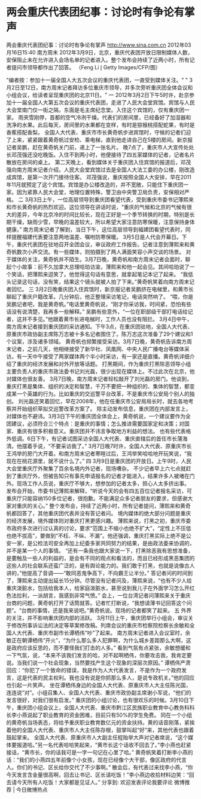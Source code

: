 # 两会重庆代表团纪事：讨论时有争论有掌声

两会重庆代表团纪事：讨论时有争论有掌声
http://www.sina.com.cn  2012年03月16日15:40  南方周末
2012年3月9日，北京，重庆代表团开放日限制媒体人数，安保阻止未在允许进入会场名单的记者进入。整个发布会持续了近两小时，所有记者提问市领导都作出了回答。 （Feng Li❘Getty Images/CFP/图）

"编者按：参加十一届全国人大五次会议的重庆代表团，一直受到媒体关注。"
" 3月2日至12日，南方周末记者拜访多位重庆市领导，并多次旁听重庆团全体会议和小组会议，给读者呈现重庆团的北京11日。"
一
2012年3月2日下午5时许，赴京参加十一届全国人大第五次会议的重庆代表团，走进了人民大会堂宾馆。宾馆与人民大会堂南门仅一街之隔，东面是毛主席纪念堂。入住这个宾馆的，仅有重庆团一家。
雨夹雪刚停，首都的空气冷冽干燥。代表们的房间里，已经备好了加湿器和洗净的水果。此后每天，房间里的水果都在变样，有时是猕猴桃搭配蛇果，有时是香蕉搭配香梨。
全国人大代表、重庆市市长黄奇帆步进宾馆时，守候的记者们迎了上来，紧紧跟着黄奇帆过安检、乘电梯，直到他走进自己在5楼的房间。新京报记者吴鹏，赶在黄奇帆关门前，递上了一张名片。
晚7点了，重庆市人大宣传处处长邓茂强还没吃晚饭。入住不到两小时，他便接待了四五家媒体的记者，记者名片散放在房间的桌上。
第二天晚上，看到媒体关于重庆团入住宾馆的报道后，邓茂强向南方周末记者介绍，人民大会堂宾馆过去是全国人大法工委的办公楼，刚改造成宾馆，是第一次开门接待住客。
邓茂强说，重庆按照全国人大安排，早在2011年11月就预定了这个宾馆。宾馆是办公楼改造的，并不宽敞，只能住下重庆团一家。因为紧靠人民大会堂，地理位置特殊，警卫由中央警卫局负责，安保相对严格。
二
3月3日上午，一位高层领导到重庆团看望代表，受到重庆市委书记薄熙来和市长黄奇帆的热烈欢迎。这位领导在讲话时说，“重庆的气候和北京的气候有很大的差异，今年北京冷的时间比较长，现在正好是一个季节转换的时期，特别是长期干燥，缺雨少雪，早晚的温差较大，所以希望大家注意防寒保暖，注意保持身体健康。”
南方周末记者了解到，当日下午，这位高层领导到福建团看望代表时，同样提醒福建代表要注意两地温差、嘱咐防寒保暖。
3月5日是人代会开幕日。下午，重庆代表团在驻地召开全团会议，审议政府工作报告。记者注意到薄熙来和黄奇帆数次小声交流。有一些媒体，则拍摄到了两人满面笑容小声交谈的场景。
对于媒体的关注，黄奇帆并不陌生。3月7日晚，黄奇帆和南方周末记者会面时，聊起个小故事：前不久加拿大总理哈珀访渝，薄熙来和他一起会见。其间哈珀说了一个笑话，把薄熙来逗笑了。他觉得这句话有意思，就拿起笔记本记了起来。
“我低头记录这句话，没有笑，结果这个镜头就被人拍了下来。”黄奇帆笑着向南方周末记者回忆。
三
3月2日晚重庆团入住宾馆时，新京报记者吴鹏挤在电梯里，和黄市长聊起了重庆户籍改革。几分钟后，他正整理采访笔记，电话突然响了。
“喂，你是吴鹏记者吧，我是黄奇帆。”电话里黄奇帆说，“刚才你采访我，时间紧，恐怕有些话没有说清楚，我再多一些解释。”
吴鹏有些意外，“一位在职部级干部打电话给记者，这并不多见。”他跟着黄市长进电梯时，工作人员也没有阻拦。
3月4日中午，南方周末记者接到重庆团的采访通知。下午3点，在重庆团驻地，全国人大代表、原重庆市政协副主席陈万志被十多名记者围住了。陈万志这次准备了29个建议和1个议案，涉及诸多领域。
黄奇帆也频繁接受采访。3月7日晚，黄奇帆告诉南方周末记者，之前几天，他相继接受了新华社、凤凰网、中央人民广播电台等媒体采访。有一天中午接受了两家媒体两个半小时采访，有一家还是直播。黄奇帆详细介绍了重庆的经济发展和对外开放等话题。
打黑期间，作为重庆打黑除恶领导小组主要负责人的重庆市政法委书记刘光磊，很少出现在媒体上。不过此次在北京，他对媒体也很友善。
3月7日晚，南方周末记者轻松敲开了刘光磊的房门。他谈到，重庆打黑是集体、组织的决定和智慧，千万不要把一种组织的、集体的智慧，都变成某一个英雄的行为。比如重庆的交巡警平台改革，不是重庆市公安局个别人的独创。
刘光磊还笑着回忆，早在2008年，他在任重庆市公安局局长时，就去各地考察并开始组织草拟交巡警改革方案了。
除主动发布信息，重庆团在内部发言上，对媒体也不避讳。3月3日下午的重庆团全体会上，黄奇帆说，一个建议要作为全团建议，必须符合三个特点：是重庆的事情；怎么推进需要国家定和决策；对国家、重庆有很多积极意义。重庆团并不讳言争取地方利益的想法。
也有些代表格外低调。6日下午，有记者试图采访全国人大代表、重庆直辖后的首任市长蒲海清。他摆着手说，“不要采访我了。”
3月7日晚7时许，全国人大代表、原重庆市长王鸿举的房门大开着。和南方周末记者寒暄过后，王鸿举笑哈哈地开玩笑说，“我现在在桃花源里，就不说什么了。”
四
3月9日是重庆团的开放日。上午9时，人民大会堂重庆厅外聚集了百余名境内外记者，现场嘈杂。
不少记者早上六七点就赶到了重庆厅外，但被告知只有事先申请报名的记者才能进入，结果许多人被堵在门外。现场工作人员说，重庆厅不够大，想参加的记者太多，担心人太多挤出事。
发布会开始，市委书记薄熙来解释，“听说今天的会有四五百位记者报名采访，可重庆厅只能容纳150多位记者，很抱歉。不能满足众多记者朋友的要求，但感谢大家对重庆的关心。”
整个发布会，持续了近两小时，所有记者提问，薄熙来和黄奇帆都回答了，其他重庆团代表并没有答记者问。
境内媒体的绝大部分问题是重庆的经济发展，境外媒体则对重庆打黑更感兴趣。
薄熙来说，打黑之初，重庆市委市政府多次进行过认真的讨论，要求“范围上不缩小也绝不扩大”，“定性上不压低也绝不拔高”，要做到“不枉、不纵、不漏”。他还强调，重庆打黑实际上绝不是公安一家，是公检法司安全再加上纪委多家共同努力的结果，是由政法委来协调的，并不是某一个人的事情。
“还有一条我也跟大家说一下，打黑除恶我有思想准备，是要触及一些人的利益的，是会有不同的观点和看法的，而且已经形成黑恶集团的这些人的社会联系还蛮广泛的，是有舆论能力的。我们敢于打黑，也就是说像古人讲的，”他提高了音调——“敢同恶鬼争高下，不向霸王让半分。”
答记者问的时间到了，薄熙来主动提出延长15分钟。尽管没有记者问及，薄熙来说，“也有不少人给重庆泼脏水，包括给我本人，给家庭泼脏水，甚至说到我儿子在外面学习怎么开红色法拉利，一派胡言，我感到非常气愤。”
会上，一位台湾记者问薄熙来关于重庆台商的问题，黄奇帆打开了话筒就答。记者忙打断说，“我想请薄书记回答这个问题”。“台商的事情，还是我来说吧。”黄奇帆说。现场的记者都笑了起来。
五
外界的关注，并不影响重庆团内部的活跃。
3月11日上午，重庆团举行小组会，审议关于修改刑事诉讼法的决定等草案修改稿。列席会议的重庆市检察院检察长余敏和全国人大代表、重庆市副市长谭栖伟“吵”了起来。
南方周末记者进入会议室时，余敏正在朝谭栖伟“开火”，“为什么那么多人犯罪啊，为什么城乡差距那么大啊，这是政府应该反思的，而不要怪我们打击的人多。”
看到气氛有点紧张，余敏想缓和一下气氛，说，“本来不该我们发言的哈，对不起啊栖伟，你要攻击我，我肯定要说。当我们说一个社会现象，当然要找产生这个现象的深层次原因。”
谭栖伟严肃回应：“你犯了一个致命的错误，我是作为人大代表发言，不是作为一个政府发言，这是代表的民主权利。我也没有说是你抓那么多人，是说专政机关。”他的回应也引起一片笑声。
坐在谭栖伟身边的全国人大代表、原重庆市人大主任陈光国，连连说“对”。小组召集人、全国人大代表、重庆市政协副主席谢小军说，“他们的发言很好，对我们很有启发。”
重庆团的小组讨论，也有很欢乐的时候。3月10日下午，重庆团小组会议上，全国人大代表、重庆市黔江区民族职业教育中心教务科科长李小燕说起了职业教育的资金困难，目前只有50%的学生免费。
同在一个小组的黄奇帆当场表态，将给予重庆职业教育数亿元的资金扶持。黄的话音刚落，紧挨着他的全国人大代表、重庆市人大主任陈存根，鼓掌叫起“好”来，其他代表也跟着鼓起掌来。
全国人大代表、原重庆市人大副主任程贻举大声对记者席说，“这个媒体要报道哈。”另一名代表哈哈笑起来，“黄市长这个话收不回去了。”李小燕也赶紧接话，“黄市长，你的话我可是一字一句记在心里了哈。”
黄奇帆笑着打断李小燕的话：“我们的小燕四五年前像个小女孩，现在已经像个大干部，像区政府的代言人。你们的书记、区长给你交代了不少事啊。”
散会后，有代表过来找李小燕，“你今天发言含金量很高啊，回去让书记、区长请吃饭！”李小燕边收拾材料边笑：“回去请今天所有人吃饭！大家都是见证人。”
分享到: 欢迎发表评论我要评论
微博推荐 | 今日微博热点

